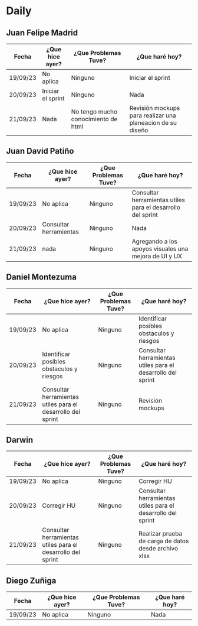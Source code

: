 # Daily

## Juan Felipe Madrid

| Fecha | ¿Que hice ayer? | ¿Que Problemas Tuve? | ¿Que haré hoy? |
| --- | --- | --- | --- |
| 19/09/23 | No aplica | Ninguno | Iniciar el sprint |
| 20/09/23 | Iniciar el sprint | Ninguno | Nada |
| 21/09/23 | Nada| No tengo mucho conocimiento de html | Revisión mockups para realizar una planeacion de su diseño |
## Juan David Patiño

| Fecha | ¿Que hice ayer? | ¿Que Problemas Tuve? | ¿Que haré hoy? |
| --- | --- | --- | --- |
| 19/09/23 | No aplica | Ninguno | Consultar herramientas utiles para el desarrollo del sprint |
| 20/09/23 | Consultar herramientas| Ninguno | Nada |
| 21/09/23 | nada | Ninguno | Agregando a los apoyos visuales una mejora de UI y UX |


## Daniel Montezuma

| Fecha | ¿Que hice ayer? | ¿Que Problemas Tuve? | ¿Que haré hoy? |
| --- | --- | --- | --- |
| 19/09/23 | No aplica | Ninguno | Identificar posibles obstaculos y riesgos |
| 20/09/23 | Identificar posibles obstaculos y riesgos | Ninguno | Consultar herramientas utiles para el desarrollo del sprint |
| 21/09/23 | Consultar herramientas utiles para el desarrollo del sprint | Ninguno | Revisión mockups |


## Darwin

| Fecha | ¿Que hice ayer? | ¿Que Problemas Tuve? | ¿Que haré hoy? |
| --- | --- | --- | --- |
| 19/09/23 | No aplica | Ninguno | Corregir HU |
| 20/09/23 | Corregir HU | Ninguno | Consultar herramientas utiles para el desarrollo del sprint |
| 21/09/23 | Consultar herramientas utiles para el desarrollo del sprint | Ninguno | Realizar prueba de carga de datos desde archivo xlsx |

## Diego Zuñiga

| Fecha | ¿Que hice ayer? | ¿Que Problemas Tuve? | ¿Que haré hoy? |
| --- | --- | --- | --- |
| 19/09/23 | No aplica | Ninguno | Nada |
